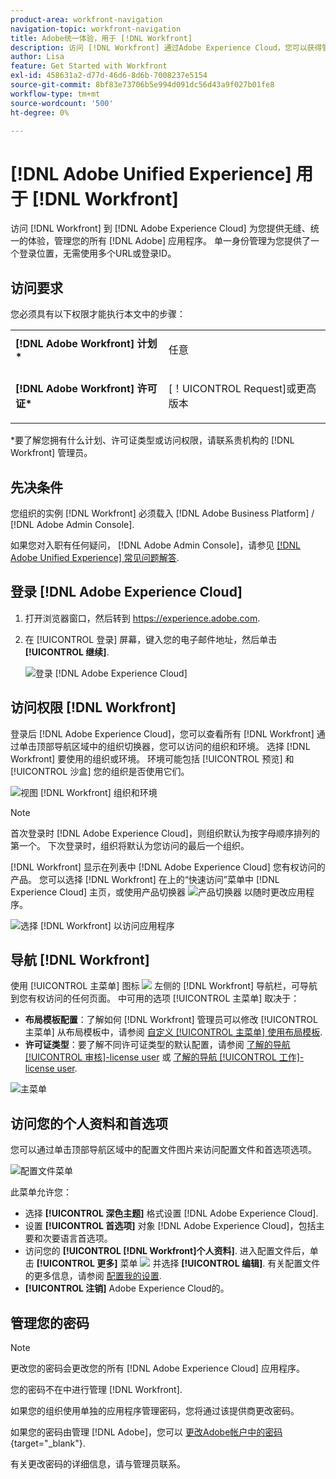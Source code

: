 ```yaml
---
product-area: workfront-navigation
navigation-topic: workfront-navigation
title: Adobe统一体验，用于 [!DNL Workfront]
description: 访问 [!DNL Workfront] 通过Adobe Experience Cloud，您可以获得管理所有Adobe应用程序的无缝、统一的体验。
author: Lisa
feature: Get Started with Workfront
exl-id: 458631a2-d77d-46d6-8d6b-7008237e5154
source-git-commit: 8bf83e73706b5e994d091dc56d43a9f027b01fe8
workflow-type: tm+mt
source-wordcount: '500'
ht-degree: 0%

---
```


# [!DNL Adobe Unified Experience] 用于 [!DNL Workfront]

访问 [!DNL Workfront] 到 [!DNL Adobe Experience Cloud] 为您提供无缝、统一的体验，管理您的所有 [!DNL Adobe] 应用程序。 单一身份管理为您提供了一个登录位置，无需使用多个URL或登录ID。

## 访问要求

您必须具有以下权限才能执行本文中的步骤：

<table style="table-layout:auto"> 
 <col> 
 <col> 
 <tbody> 
  <tr> 
   <td role="rowheader"><strong>[!DNL Adobe Workfront] 计划*</strong></td> 
   <td> <p>任意</p> </td> 
  </tr> 
  <tr> 
   <td role="rowheader"><strong>[!DNL Adobe Workfront] 许可证*</strong></td> 
   <td> <p>[！UICONTROL Request]或更高版本</p> </td> 
  </tr> 
 </tbody> 
</table>

&#42;要了解您拥有什么计划、许可证类型或访问权限，请联系贵机构的 [!DNL Workfront] 管理员。

## 先决条件

您组织的实例 [!DNL Workfront] 必须载入 [!DNL Adobe Business Platform] / [!DNL Adobe Admin Console].

如果您对入职有任何疑问， [!DNL Adobe Admin Console]，请参见 [[!DNL Adobe Unified Experience] 常见问题解答](/help/quicksilver/workfront-basics/navigate-workfront/workfront-navigation/unified-experience-faq.md/).

## 登录 [!DNL Adobe Experience Cloud]

1. 打开浏览器窗口，然后转到 <https://experience.adobe.com>.
1. 在 [!UICONTROL 登录] 屏幕，键入您的电子邮件地址，然后单击 **[!UICONTROL 继续]**.

   ![登录 [!DNL Adobe Experience Cloud]](assets/aec-login-page.png)

## 访问权限 [!DNL Workfront]

登录后 [!DNL Adobe Experience Cloud]，您可以查看所有 [!DNL Workfront] 通过单击顶部导航区域中的组织切换器，您可以访问的组织和环境。 选择 [!DNL Workfront] 要使用的组织或环境。 环境可能包括 [!UICONTROL 预览] 和 [!UICONTROL 沙盒] 您的组织是否使用它们。

![视图 [!DNL Workfront] 组织和环境](assets/aec-view-all-orgs.png)

>[!NOTE]
>
>首次登录时 [!DNL Adobe Experience Cloud]，则组织默认为按字母顺序排列的第一个。 下次登录时，组织将默认为您访问的最后一个组织。

[!DNL Workfront] 显示在列表中 [!DNL Adobe Experience Cloud] 您有权访问的产品。 您可以选择 [!DNL Workfront] 在上的“快速访问”菜单中 [!DNL Experience Cloud] 主页，或使用产品切换器 ![产品切换器](assets/main-menu-icon.png) 以随时更改应用程序。

![选择 [!DNL Workfront] 以访问应用程序](assets/aec-product-switcher.png)

## 导航 [!DNL Workfront]

使用 [!UICONTROL 主菜单] 图标 ![](assets/main-menu-icon-left-nav.png) 左侧的 [!DNL Workfront] 导航栏，可导航到您有权访问的任何页面。 中可用的选项 [!UICONTROL 主菜单] 取决于：

* **布局模板配置**：了解如何 [!DNL Workfront] 管理员可以修改 [!UICONTROL 主菜单] 从布局模板中，请参阅 [自定义 [!UICONTROL 主菜单] 使用布局模板](/help/quicksilver/administration-and-setup/customize-workfront/use-layout-templates/customize-main-menu.md).
* **许可证类型**：要了解不同许可证类型的默认配置，请参阅 [了解的导航 [!UICONTROL 审核]-license user](/help/quicksilver/workfront-basics/navigate-workfront/workfront-navigation/reviewer-global-navigation-bar.md) 或 [了解的导航 [!UICONTROL 工作]-license user](/help/quicksilver/workfront-basics/navigate-workfront/workfront-navigation/worker-global-navigation-bar.md).

![主菜单](assets/main-menu-options-left-nav.png)

## 访问您的个人资料和首选项

您可以通过单击顶部导航区域中的配置文件图片来访问配置文件和首选项选项。

![配置文件菜单](assets/aec-profile-picture-menu.png)

此菜单允许您：

* 选择 **[!UICONTROL 深色主题]** 格式设置 [!DNL Adobe Experience Cloud].
* 设置 **[!UICONTROL 首选项]** 对象 [!DNL Adobe Experience Cloud]，包括主要和次要语言首选项。
* 访问您的 **[!UICONTROL [!DNL Workfront]个人资料]**. 进入配置文件后，单击 **[!UICONTROL 更多]** 菜单 ![](assets/more-icon.png) 并选择 **[!UICONTROL 编辑]**. 有关配置文件的更多信息，请参阅 [配置我的设置](/help/quicksilver/workfront-basics/manage-your-account-and-profile/configuring-your-user-profile/configure-my-settings.md).
* **[!UICONTROL 注销]** Adobe Experience Cloud的。

## 管理您的密码

>[!NOTE]
>
>更改您的密码会更改您的所有 [!DNL Adobe Experience Cloud] 应用程序。

您的密码不在中进行管理 [!DNL Workfront].

如果您的组织使用单独的应用程序管理密码，您将通过该提供商更改密码。

如果您的密码由管理 [!DNL Adobe]，您可以 [更改Adobe帐户中的密码](https://helpx.adobe.com/manage-account/using/change-or-reset-password.html) {target="_blank"}.

有关更改密码的详细信息，请与管理员联系。
